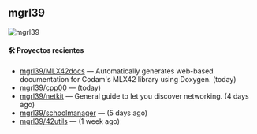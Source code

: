 ## mgrl39 
<p align="left"> <img src="https://komarev.com/ghpvc/?username=mgrbl&label=Profile%20views&color=0e75b6&style=flat" alt="mgrl39" /> </p>












#### 🛠 Proyectos recientes

- [mgrl39/MLX42docs](https://github.com/mgrl39/MLX42docs) — Automatically generates web-based documentation for Codam&#39;s MLX42 library using Doxygen. (today)
- [mgrl39/cpp00](https://github.com/mgrl39/cpp00) —  (today)
- [mgrl39/netkit](https://github.com/mgrl39/netkit) — General guide to let you discover networking. (4 days ago)
- [mgrl39/schoolmanager](https://github.com/mgrl39/schoolmanager) —  (5 days ago)
- [mgrl39/42utils](https://github.com/mgrl39/42utils) —  (1 week ago)




